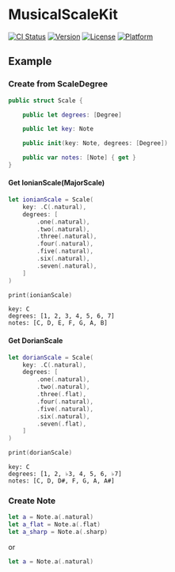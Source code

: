 # MusicalScaleKit

[![CI Status](http://img.shields.io/travis/muukii/MusicalScaleKit.svg?style=flat)](https://travis-ci.org/muukii/MusicalScaleKit)
[![Version](https://img.shields.io/cocoapods/v/MusicalScaleKit.svg?style=flat)](http://cocoapods.org/pods/MusicalScaleKit)
[![License](https://img.shields.io/cocoapods/l/MusicalScaleKit.svg?style=flat)](http://cocoapods.org/pods/MusicalScaleKit)
[![Platform](https://img.shields.io/cocoapods/p/MusicalScaleKit.svg?style=flat)](http://cocoapods.org/pods/MusicalScaleKit)

## Example

### Create from ScaleDegree

```swift
public struct Scale {

    public let degrees: [Degree]

    public let key: Note

    public init(key: Note, degrees: [Degree])    

    public var notes: [Note] { get }
}
```

#### Get IonianScale(MajorScale)

```swift
let ionianScale = Scale(
    key: .C(.natural),
    degrees: [
        .one(.natural),
        .two(.natural),
        .three(.natural),
        .four(.natural),
        .five(.natural),
        .six(.natural),
        .seven(.natural),
    ]
)

print(ionianScale)
```

```
key: C
degrees: [1, 2, 3, 4, 5, 6, 7]
notes: [C, D, E, F, G, A, B]
```

#### Get DorianScale

```swift
let dorianScale = Scale(
    key: .C(.natural),
    degrees: [
        .one(.natural),
        .two(.natural),
        .three(.flat),
        .four(.natural),
        .five(.natural),
        .six(.natural),
        .seven(.flat),
    ]
)

print(dorianScale)
```

```
key: C
degrees: [1, 2, ♭3, 4, 5, 6, ♭7]
notes: [C, D, D#, F, G, A, A#]
```

### Create Note

```swift
let a = Note.a(.natural)
let a_flat = Note.a(.flat)
let a_sharp = Note.a(.sharp)
```

or

```swift
let a = Note.a(.natural)